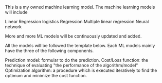 This is a my owned machine learning model. The machine learning models will include

Linear Regression
logistics Regression
Multiple linear regression 
Neural network

More and more ML models will be continuously updated and added.

All the models will be followed the template below. Each ML models mainly have the three of the following components.

Prediction model: formular to do the prediction.
Cost/Loss function: the technique of evaluating "the performance of the algorithm/model"
Optimization algorithm: a procedure which is executed iteratively to find the optimum and minimize the cost function.